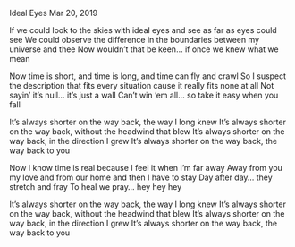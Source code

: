 Ideal Eyes
Mar 20, 2019

If we could look to the skies with ideal eyes and see as far as eyes could see
We could observe the difference in the boundaries between my universe and thee
Now wouldn’t that be keen… if once we knew what we mean

Now time is short, and time is long, and time can fly and crawl
So I suspect the description that fits every situation cause it really fits none at all
Not sayin’ it’s null… it’s just a wall
Can’t win ’em all… so take it easy when you fall

It’s always shorter on the way back, the way I long knew
It’s always shorter on the way back, without the headwind that blew
It’s always shorter on the way back, in the direction I grew
It’s always shorter on the way back, the way back to you

Now I know time is real because I feel it when I’m far away
Away from you my love and from our home and then I have to stay
Day after day… they stretch and fray
To heal we pray… hey hey hey

It’s always shorter on the way back, the way I long knew
It’s always shorter on the way back, without the headwind that blew
It’s always shorter on the way back, in the direction I grew
It’s always shorter on the way back, the way back to you
